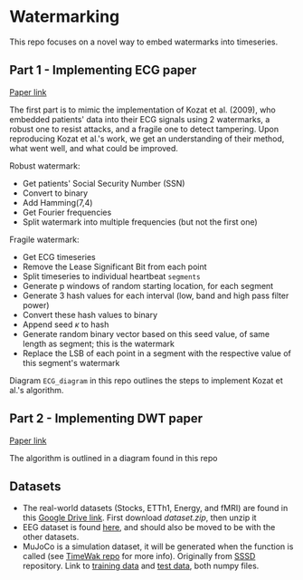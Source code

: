 # Watermarking
This repo focuses on a novel way to embed watermarks into timeseries.

## Part 1 - Implementing ECG paper
[Paper link](https://www.ee.bilkent.edu.tr/~kozat/papers/5_1.pdf)

The first part is to mimic the implementation of Kozat et al. (2009), who embedded patients' data into their ECG signals using 2 watermarks, a robust one to resist attacks, and a fragile one to detect tampering. Upon reproducing Kozat et al.'s work, we get an understanding of their method, what went well, and what could be improved.

Robust watermark:
- Get patients' Social Security Number (SSN)
- Convert to binary
- Add Hamming(7,4)
- Get Fourier frequencies
- Split watermark into multiple frequencies (but not the first one)

Fragile watermark:
- Get ECG timeseries
- Remove the Lease Significant Bit from each point
- Split timeseries to individual heartbeat `segments`
- Generate p windows of random starting location, for each segment
- Generate 3 hash values for each interval (low, band and high pass filter power)
- Convert these hash values to binary
- Append seed $\kappa$ to hash
- Generate random binary vector based on this seed value, of same length as segment; this is the watermark
- Replace the LSB of each point in a segment with the respective value of this segment's watermark

Diagram `ECG_diagram` in this repo outlines the steps to implement Kozat et al.'s algorithm.


## Part 2 - Implementing DWT paper
[Paper link](https://repository.tudelft.nl/file/File_21f57473-c108-46fa-94f0-c196773465b5?preview=1)

The algorithm is outlined in a diagram found in this repo



## Datasets
- The real-world datasets (Stocks, ETTh1, Energy, and fMRI) are found in this [Google Drive link](https://drive.google.com/file/d/11DI22zKWtHjXMnNGPWNUbyGz-JiEtZy6/view). First download *dataset.zip*, then unzip it
- EEG dataset is found [here](https://drive.google.com/file/d/1IqwE0wbCT1orVdZpul2xFiNkGnYs4t89/view), and should also be moved to be with the other datasets.
- MuJoCo is a simulation dataset, it will be generated when the function is called (see [TimeWak repo](https://github.com/soizhiwen/TimeWak/blob/main/Experiments/mujoco_imputation.ipynb) for more info).
Originally from [SSSD](https://github.com/AI4HealthUOL/SSSD) repository. Link to [training data](https://www.dropbox.com/s/pjccc2piis8g2fx/mujoco_train.npy?dl=0)
and
[test data](https://www.dropbox.com/scl/fi/spzw8pk7pho4lb1hmio6q/mujoco_test.npy?rlkey=7ucvg4g6jw9sgvze8lo8ux9da&e=1&dl=0), both numpy files.

